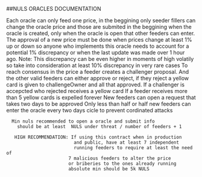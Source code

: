 ##NULS ORACLES DOCUMENTATION

Each oracle can only feed one price,    in the beggining only seeder fillers can  change the oracle price and those are submited in the beggining  when the oracle is created, only when the oracle is open that other feeders can enter.    The approval of a new price must be done when prices change at least 1% up or down so anyone who implements this oracle needs to account for a potential 1% discrepancy or when the last update was made over 1 hour ago.
    Note: This discrepancy can be even higher in moments of high volatily
             so take into consideration at least 10% discrepancy in very rare cases
   To reach consensus in the price a feeder creates a challenger proposal.
   And the other valid feeders can either approve or reject, if
     they reject a yellow card is given to challengeOwner and all
     that approved. If a challenger is accepcted who rejected receives
     a yellow card
     If a feeder receives more than 5 yellow cards is expelled forever
     New feeders can open a request that takes two days to be approved
   Only less than half or half new feeders can enter the oracle every two days cicle
        to prevent cordinated attacks
 
      Min nuls recommended to open a oracle and submit info
        should be at least  NULS under threat / number of feeders + 1
 
       HIGH RECOMMENDATION: If using this contract when in production
                             and public, have at least 7 independent
                             running feeders to require at least the need of
                           7 malicious feeders to alter the price
                           or briberies to the ones already running
                           absolute min should be 5k NULS
